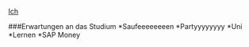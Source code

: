 [Ich](./Ich.md)

###Erwartungen an das Studium
*Saufeeeeeeeen
*Partyyyyyyyy
*Uni 
*Lernen
*SAP Money
